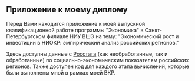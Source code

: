 ## Приложение к моему диплому

Перед Вами находится приложение к моей выпускной квалификационной работе программы "Экономика" в Санкт-Петербургском филиале НИУ ВШЭ на тему: "Экономический рост и инвестиции в НИОКР: эмпирический анализ российских регионов."

Здесь доступны данные с [Росстата](https://rosstat.gov.ru/folder/210/document/13204) (как необработанные, так и обработанные) по социально-экономическим показателям российских регионов. Также доступен код для каждого этапа вычислений, которые были выполнены мной в рамках моей ВКР.
